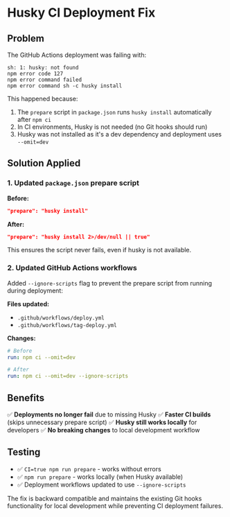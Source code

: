 # Husky CI Deployment Fix

## Problem
The GitHub Actions deployment was failing with:
```
sh: 1: husky: not found
npm error code 127
npm error command failed
npm error command sh -c husky install
```

This happened because:
1. The `prepare` script in `package.json` runs `husky install` automatically after `npm ci`
2. In CI environments, Husky is not needed (no Git hooks should run)
3. Husky was not installed as it's a dev dependency and deployment uses `--omit=dev`

## Solution Applied

### 1. Updated `package.json` prepare script
**Before:**
```json
"prepare": "husky install"
```

**After:**
```json
"prepare": "husky install 2>/dev/null || true"
```

This ensures the script never fails, even if husky is not available.

### 2. Updated GitHub Actions workflows
Added `--ignore-scripts` flag to prevent the prepare script from running during deployment:

**Files updated:**
- `.github/workflows/deploy.yml`
- `.github/workflows/tag-deploy.yml`

**Changes:**
```yaml
# Before
run: npm ci --omit=dev

# After  
run: npm ci --omit=dev --ignore-scripts
```

## Benefits
✅ **Deployments no longer fail** due to missing Husky
✅ **Faster CI builds** (skips unnecessary prepare script)
✅ **Husky still works locally** for developers
✅ **No breaking changes** to local development workflow

## Testing
- ✅ `CI=true npm run prepare` - works without errors
- ✅ `npm run prepare` - works locally (when Husky available)
- ✅ Deployment workflows updated to use `--ignore-scripts`

The fix is backward compatible and maintains the existing Git hooks functionality for local development while preventing CI deployment failures.